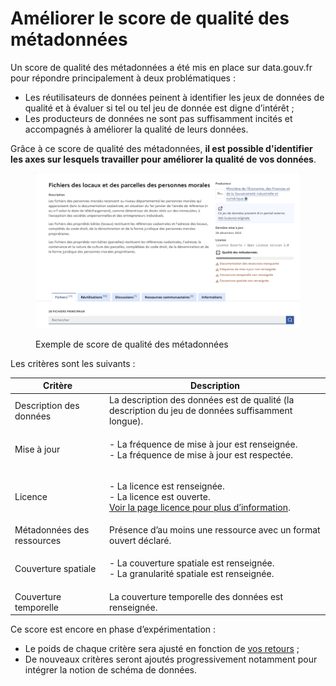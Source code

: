 # Améliorer le score de qualité des métadonnées

Un score de qualité des métadonnées a été mis en place sur data.gouv.fr pour répondre principalement à deux problématiques :

* Les réutilisateurs de données peinent à identifier les jeux de données de qualité et à évaluer si tel ou tel jeu de donnée est digne d’intérêt ;
* Les producteurs de données ne sont pas suffisamment incités et accompagnés à améliorer la qualité de leurs données.

Grâce à ce score de qualité des métadonnées, **il est possible d'identifier les axes sur lesquels travailler pour améliorer la qualité de vos données**.

<figure><img src="../../../.gitbook/assets/Apr-28-2023 16-33-08.gif" alt=""><figcaption><p>Exemple de score de qualité des métadonnées</p></figcaption></figure>

Les critères sont les suivants :&#x20;

| Critère                    | Description                                                                                                                                                                       |
| -------------------------- | --------------------------------------------------------------------------------------------------------------------------------------------------------------------------------- |
| Description des données    | La description des données est de qualité (la description du jeu de données suffisamment longue).                                                                                 |
| Mise à jour                | <p>- La fréquence de mise à jour est renseignée.<br>- La fréquence de mise à jour est respectée.</p>                                                                              |
| Licence                    | <p>- La licence est renseignée.<br>- La licence est ouverte.<br><a href="https://www.data.gouv.fr/fr/pages/legal/licences/">Voir la page licence pour plus d’information</a>.</p> |
| Métadonnées des ressources | Présence d’au moins une ressource avec un format ouvert déclaré.                                                                                                                  |
| Couverture spatiale        | <p>- La couverture spatiale est renseignée.<br>- La granularité spatiale est renseignée.</p>                                                                                      |
| Couverture temporelle      | La couverture temporelle des données est renseignée.                                                                                                                              |

Ce score est encore en phase d’expérimentation :&#x20;

* Le poids de chaque critère sera ajusté en fonction de [vos retours](https://tally.so/r/3NrD1b) ;&#x20;
* De nouveaux critères seront ajoutés progressivement notamment pour intégrer la notion de schéma de données.

